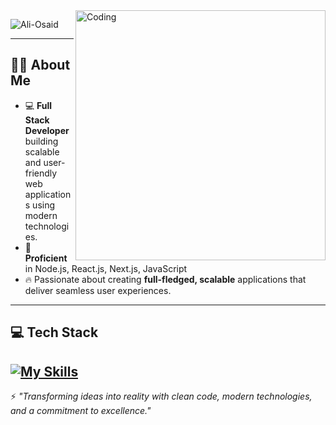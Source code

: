 <img align="right" alt="Coding" width="400" src="https://t3.ftcdn.net/jpg/06/01/17/18/360_F_601171862_l7yZ0wujj8o2SowiKTUsfLEEx8KunYNd.jpg">

<p align="left"> 
  <img src="https://komarev.com/ghpvc/?username=Hammad-Alam&label=Profile%20views&color=0e75b6&style=flat" alt="Ali-Osaid" /> 
</p>

---

## 👨‍💻 About Me

- 💻 **Full Stack Developer** building scalable and user-friendly web applications using modern technologies.
- 🚀 **Proficient** in Node.js, React.js, Next.js, JavaScript
- 🔥 Passionate about creating **full-fledged, scalable** applications that deliver seamless user experiences.

---

## 💻 Tech Stack

[![My Skills](https://skillicons.dev/icons?i=react,nodejs,ts,js,nextjs,docker,mysql,mongodb,prisma,git,github,vercel,vscode,tailwind,express,redux,postman,python,linux&theme=dark)](https://skillicons.dev)
---

⚡ *"Transforming ideas into reality with clean code, modern technologies, and a commitment to excellence."*
